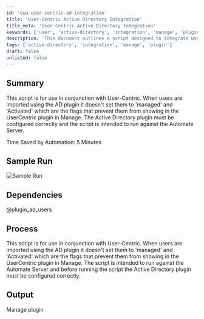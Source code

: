 ```yaml
---
id: 'cwa-user-centric-ad-integration'
title: 'User-Centric Active Directory Integration'
title_meta: 'User-Centric Active Directory Integration'
keywords: ['user', 'active-directory', 'integration', 'manage', 'plugin']
description: 'This document outlines a script designed to integrate User-Centric with Active Directory, ensuring that users imported via the AD plugin are properly flagged as managed and activated to prevent them from appearing in the UserCentric plugin in Manage. The script is intended for use on the Automate Server and requires correct configuration of the Active Directory plugin.'
tags: ['active-directory', 'integration', 'manage', 'plugin']
draft: false
unlisted: false
---
```

## Summary

This script is for use in conjunction with User-Centric. When users are imported using the AD plugin it doesn't set them to 'managed' and 'Activated' which are the flags that prevent them from showing in the UserCentric plugin in Manage. The Active Directory plugin must be configured correctly and the script is intended to run against the Automate Server.

Time Saved by Automation: 5 Minutes

## Sample Run

![Sample Run](..\..\..\static\img\Force-Contacts-to-'Managed'-(User-Centric)\image_1.png)

## Dependencies

@plugin_ad_users

## Process

This script is for use in conjunction with User-Centric. When users are imported using the AD plugin it doesn't set them to 'managed' and 'Activated' which are the flags that prevent them from showing in the UserCentric plugin in Manage. The script is intended to run against the Automate Server and before running the script the Active Directory plugin must be configured correctly.

## Output

Manage plugin


